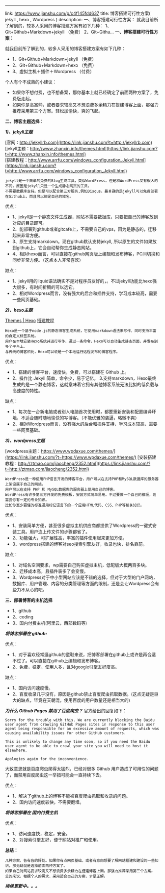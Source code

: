 ---
link: https://www.jianshu.com/p/c4f145fdd637
title: 博客搭建可行性方案( jekyll , hexo , Wordpress )
description: 一、博客搭建可行性方案： 就我目前所了解到的，较多人采用的博客搭建方案有如下几种： 1、Git+Github+Markdown+jekyll （免费） 2、Git+Githu...
**一、博客搭建可行性方案：**

就我目前所了解到的，较多人采用的博客搭建方案有如下几种：

* 1、Git+Github+Markdown+jekyll （免费）
* 2、Git+Github+Markdown+hexo （免费）
* 3、虚拟主机＋插件＋Wordpress （付费）

个人有个不成熟的小建议：

* 如果你不想付费，也不想备案，那你基本上就已经确定了前面两种方案了，免费版走起。
* 如果你是高富帅，或者要求较高又不想浪费多余精力在搭建博客上面，那强力推荐采用第三个方案。轻松加愉快，爽的飞起。

**二、博客主题选择：**

**_1)、jekyll主题_**

[官网：http://jekyllrb.com](https://link.jianshu.com?t=http://jekyllrb.com)   
 [jekyll主题：http://www.zhanxin.info/themes.html](https://link.jianshu.com?t=http://www.zhanxin.info/themes.html)      
 [搭建教程：http://www.arrfu.com/windows_configuration_Jekyll.html](https://link.jianshu.com?t=http://www.arrfu.com/windows_configuration_Jekyll.html)

```
jekyll是一个简单的免费的Blog生成工具，类似WordPress。但是和WordPress又有很大的不同，原因是jekyll只是一个生成静态网页的工具，
不需要数据库支持。但是可以配合第三方服务,例如Disqus。最关键的是jekyll可以免费部署在Github上，而且可以绑定自己的域名。
```

优点：

* 1、jekyll是一个静态文件生成器，网站不需要数据库，只要把自己的博客放到对应的目录即可。
* 2、能部署到github或者gitcafe上，不需要自己的vps，因为是静态的，迁移起来非常方便。
* 3、原生支持markdown。现在github默认支持jekyll, 所以原生的文件如果放到github上，它会自动帮你生成静态网站。
* 4、相对hexo而言，可以直接在github网页版上编辑和发布博客，PC间切换和同步非常方便。（这点本人非常喜欢）

缺点：

* 1、jekyll用的liquid语法确实不是对程序员友好的，。不过jekyll功能比hexo强大很多，有时间折腾的可以选它。
* 2、相对Wordpress而言，没有强大的后台和插件支持，学习成本较高，需要一些网页基础。

**_2)、hexo主题_**

[Themes | Hexo](https://hexo.io/themes/)
[搭建教程](http://baixin.io/2015/08/HEXO%E6%90%AD%E5%BB%BA%E4%B8%AA%E4%BA%BA%E5%8D%9A%E5%AE%A2/)

```
Hexo是一个基于node.js的静态博客生成系统，它使用markdown语法来写作，同时支持丰富的自定义标签系统。   
用户在本地安装Hexo系统并进行写作，通过一条命令，Hexo可以自动生成静态页面，并发布到多个平台上。
与传统的博客相比，Hexo可以说是一个本地运行远程发布的博客程序。     
```

优点：

* 1、搭建的博客平台，速度快，免费，可以搭建在 Github 上。
* 2、操作比 Jekyll 简单，命令少，易于记忆。 3.支持markdown，Hexo最终生成的是一个静态博客，这就意味着它拥有其他博客系统无法比拟的低负载与高速度的特性。

缺点：

* 1、每次在一台新电脑或者别人电脑首次使用时，都要重新安装和配置编译环境，不适合随时随地愉快的写博客。（不能优雅的装逼，略微不爽）
* 2、相对Wordpress而言，没有强大的后台和插件支持，学习成本较高，需要一些网页基础。

**_3)、wordpress主题_**

[wordpress主题：https://www.wpdaxue.com/themes/](https://link.jianshu.com/?t=https://www.wpdaxue.com/themes/)
[安装搭建教程：http://ztmao.com/jiaocheng/2352.html](https://link.jianshu.com/?t=http://ztmao.com/jiaocheng/2352.html)

```
WordPress是一种使用PHP语言开发的博客平台，用户可以在支持PHP和MySQL数据库的服务器上架设属于自己的网站。
用户可以在支持 PHP 和 MySQL数据库的服务器上使用自己的博客。
WordPress有许多第三方开发的免费模板，安装方式简单易用。不过要做一个自己的模板，则需要你有一定的专业知识。
比如你至少要懂的标准通用标记语言下的一个应用HTML代码、CSS、PHP等相关知识。
```

优点：

* 1、安装简单方便，甚至很多虚拟主机供应商都提供了Wordpress的一键式安装工具。用户连上传文件的步骤都省了。
* 2、功能强大，可扩展性高，丰富的插件使用起来更加方便。
* 3、wordpress搭建的博客对seo搜索引擎友好，收录也快，排名靠前。

缺点：

* 1、对域名空间要求，wp需要自己购买虚拟主机，低配版大概两百多块。
* 2、迁移成本高，且插件装多了会变慢。
* 3、Wordpress对于中小型网站应该是不错的选择，但对于大型的门户网站，数据库、用户管理、内容的分类管理等方面的限制，还是会让Wordpress会有些力不从心的吧。

**三、部署博客的主机选择**

* 1、github
* 2、coding
* 3、国内付费主机(阿里云，西部数码等)

**_将博客部署在 github:_**

优点：

* 1、对于喜欢经常逛github的童鞋来说，把博客部署在github上或许是再合适不过了。可以直接在github上编辑和发布博客。
* 2、免费，稳定，使用人多，且对google引擎友好度高。

缺点：

* 1、国内访问速度慢。
* 2、百度收录几乎没有，原因是github禁止百度爬虫抓取数据。(这点无疑是巨大的缺点，毕竟在天朝混，使用百度的用户数量还是相当大的)

**_为什么 Github Pages 禁用了百度爬虫？_**
官方给出的回复如下：

```
Sorry for the trouble with this. We are currently blocking the Baidu user agent from crawling GitHub Pages sites in response to this user agent being responsible for an excessive amount of requests, which was causing availability issues for other GitHub customers.

This is unlikely to change any time soon, so if you need the Baidu user agent to be able to crawl your site you will need to host it elsewhere.

Apologies again for the inconvenience.

```

大致意思就是百度爬虫爬得太猛烈，已经对很多 Github 用户造成了可用性的问题了，而禁用百度爬虫这一举措可能会一直持续下去。

优点：

* 1、解决了github上的博客不能被百度爬虫抓取和收录的问题。
* 2、国内访问速度较快，不需要翻墙。

**_将博客部署在 国内付费主机_**

优点：

* 1、访问速度快，稳定，安全。
* 2、对搜索引擎友好，便于网站对推广和使用。

**总结：**

```
几种方案，各有各的好处。如果你有点网页基础，或者有意向想要了解网站搭建和建设的一些知识，那无疑就是选择前面两种方案了。   
如果自己对网站要求较高又不想浪费多余精力在搭建博客上面，那强力推荐采用第三个方案。   
总的来说，根据个人的需求，采用适合自己的方案，才是正解。   
```

**_持续更新中。。。_**
